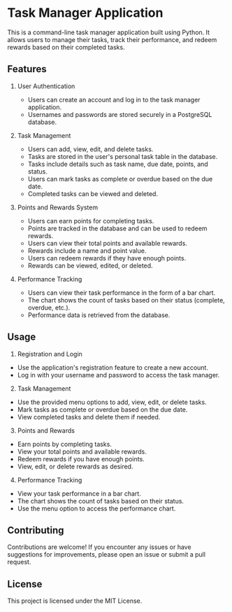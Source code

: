# Task Manager Application

This is a command-line task manager application built using Python. It allows users to manage their tasks, track their performance, and redeem rewards based on their completed tasks.

## Features

1. User Authentication
   - Users can create an account and log in to the task manager application.
   - Usernames and passwords are stored securely in a PostgreSQL database.

2. Task Management
   - Users can add, view, edit, and delete tasks.
   - Tasks are stored in the user's personal task table in the database.
   - Tasks include details such as task name, due date, points, and status.
   - Users can mark tasks as complete or overdue based on the due date.
   - Completed tasks can be viewed and deleted.

3. Points and Rewards System
   - Users can earn points for completing tasks.
   - Points are tracked in the database and can be used to redeem rewards.
   - Users can view their total points and available rewards.
   - Rewards include a name and point value.
   - Users can redeem rewards if they have enough points.
   - Rewards can be viewed, edited, or deleted.

4. Performance Tracking
   - Users can view their task performance in the form of a bar chart.
   - The chart shows the count of tasks based on their status (complete, overdue, etc.).
   - Performance data is retrieved from the database.

## Usage

1. Registration and Login
- Use the application's registration feature to create a new account.
- Log in with your username and password to access the task manager.

2. Task Management
- Use the provided menu options to add, view, edit, or delete tasks.
- Mark tasks as complete or overdue based on the due date.
- View completed tasks and delete them if needed.

3. Points and Rewards
- Earn points by completing tasks.
- View your total points and available rewards.
- Redeem rewards if you have enough points.
- View, edit, or delete rewards as desired.

4. Performance Tracking
- View your task performance in a bar chart.
- The chart shows the count of tasks based on their status.
- Use the menu option to access the performance chart.

## Contributing

Contributions are welcome! If you encounter any issues or have suggestions for improvements, please open an issue or submit a pull request.

## License

This project is licensed under the MIT License. 
